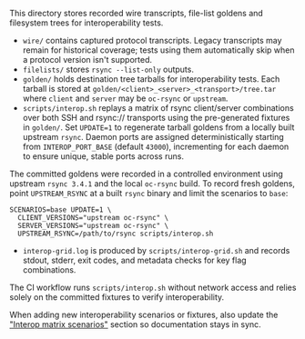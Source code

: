This directory stores recorded wire transcripts, file-list goldens and
filesystem trees for interoperability tests.

- `wire/` contains captured protocol transcripts. Legacy transcripts may
  remain for historical coverage; tests using them automatically skip when
  a protocol version isn't supported.
- `filelists/` stores `rsync --list-only` outputs.
- `golden/` holds destination tree tarballs for interoperability tests. Each
  tarball is stored at
  `golden/<client>_<server>_<transport>/tree.tar` where `client` and `server`
  may be `oc-rsync` or `upstream`.
- `scripts/interop.sh` replays a matrix of rsync client/server combinations over both
  SSH and rsync:// transports using the pre-generated fixtures in `golden/`.
  Set `UPDATE=1` to regenerate tarball goldens from a locally built upstream
  `rsync`. Daemon ports are assigned deterministically starting from
  `INTEROP_PORT_BASE` (default `43000`), incrementing for each daemon to ensure
  unique, stable ports across runs.

The committed goldens were recorded in a controlled environment using upstream
`rsync 3.4.1` and the local `oc-rsync` build. To record fresh goldens, point
`UPSTREAM_RSYNC` at a built `rsync` binary and limit the scenarios to `base`:

```
SCENARIOS=base UPDATE=1 \
  CLIENT_VERSIONS="upstream oc-rsync" \
  SERVER_VERSIONS="upstream oc-rsync" \
  UPSTREAM_RSYNC=/path/to/rsync scripts/interop.sh
```
- `interop-grid.log` is produced by `scripts/interop-grid.sh` and records
  stdout, stderr, exit codes, and metadata checks for key flag combinations.

The CI workflow runs `scripts/interop.sh` without network access and relies solely on
the committed fixtures to verify interoperability.

When adding new interoperability scenarios or fixtures, also update the
["Interop matrix scenarios"](../../docs/gaps.md#interop-matrix-scenarios)
section so documentation stays in sync.
